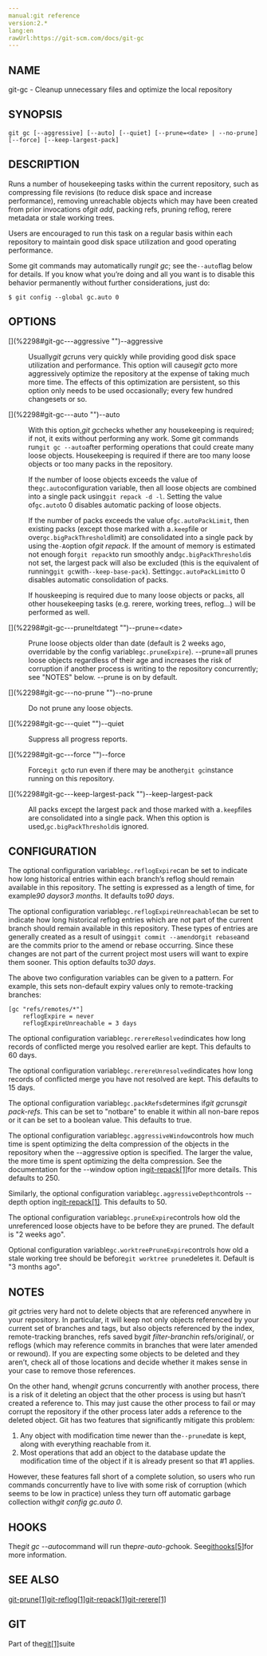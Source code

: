 ```yaml
---
manual:git reference
version:2.*
lang:en
rawUrl:https://git-scm.com/docs/git-gc
---
```



## [](%2298#_name "")NAME<a name="_name"></a>


git-gc - Cleanup unnecessary files and optimize the local repository





## [](%2298#_synopsis "")SYNOPSIS<a name="_synopsis"></a>

```
git gc [--aggressive] [--auto] [--quiet] [--prune=<date> | --no-prune] [--force] [--keep-largest-pack]
```




## [](%2298#_description "")DESCRIPTION<a name="_description"></a>


Runs a number of housekeeping tasks within the current repository, such as compressing file revisions (to reduce disk space and increase performance), removing unreachable objects which may have been created from prior invocations of<em>git add</em>, packing refs, pruning reflog, rerere metadata or stale working trees.




Users are encouraged to run this task on a regular basis within each repository to maintain good disk space utilization and good operating performance.




Some git commands may automatically run<em>git gc</em>; see the`--auto`flag below for details. If you know what you’re doing and all you want is to disable this behavior permanently without further considerations, just do:



```
$ git config --global gc.auto 0
```





## [](%2298#_options "")OPTIONS<a name="_options"></a>
<dl><dt id='git-gc---aggressive'>[](%2298#git-gc---aggressive "")--aggressive</dt><dd>

Usually<em>git gc</em>runs very quickly while providing good disk space utilization and performance. This option will cause<em>git gc</em>to more aggressively optimize the repository at the expense of taking much more time. The effects of this optimization are persistent, so this option only needs to be used occasionally; every few hundred changesets or so.

</dd><dt id='git-gc---auto'>[](%2298#git-gc---auto "")--auto</dt><dd>

With this option,<em>git gc</em>checks whether any housekeeping is required; if not, it exits without performing any work. Some git commands run`git gc --auto`after performing operations that could create many loose objects. Housekeeping is required if there are too many loose objects or too many packs in the repository.



If the number of loose objects exceeds the value of the`gc.auto`configuration variable, then all loose objects are combined into a single pack using`git repack -d -l`. Setting the value of`gc.auto`to 0 disables automatic packing of loose objects.




If the number of packs exceeds the value of`gc.autoPackLimit`, then existing packs (except those marked with a`.keep`file or over`gc.bigPackThreshold`limit) are consolidated into a single pack by using the`-A`option of<em>git repack</em>. If the amount of memory is estimated not enough for`git repack`to run smoothly and`gc.bigPackThreshold`is not set, the largest pack will also be excluded (this is the equivalent of running`git gc`with`--keep-base-pack`). Setting`gc.autoPackLimit`to 0 disables automatic consolidation of packs.




If houskeeping is required due to many loose objects or packs, all other housekeeping tasks (e.g. rerere, working trees, reflog…​) will be performed as well.


</dd><dt id='git-gc---pruneltdategt'>[](%2298#git-gc---pruneltdategt "")--prune=&lt;date&gt;</dt><dd>

Prune loose objects older than date (default is 2 weeks ago, overridable by the config variable`gc.pruneExpire`). --prune=all prunes loose objects regardless of their age and increases the risk of corruption if another process is writing to the repository concurrently; see &quot;NOTES&quot; below. --prune is on by default.

</dd><dt id='git-gc---no-prune'>[](%2298#git-gc---no-prune "")--no-prune</dt><dd>

Do not prune any loose objects.

</dd><dt id='git-gc---quiet'>[](%2298#git-gc---quiet "")--quiet</dt><dd>

Suppress all progress reports.

</dd><dt id='git-gc---force'>[](%2298#git-gc---force "")--force</dt><dd>

Force`git gc`to run even if there may be another`git gc`instance running on this repository.

</dd><dt id='git-gc---keep-largest-pack'>[](%2298#git-gc---keep-largest-pack "")--keep-largest-pack</dt><dd>

All packs except the largest pack and those marked with a`.keep`files are consolidated into a single pack. When this option is used,`gc.bigPackThreshold`is ignored.

</dd></dl>



## [](%2298#_configuration "")CONFIGURATION<a name="_configuration"></a>


The optional configuration variable`gc.reflogExpire`can be set to indicate how long historical entries within each branch’s reflog should remain available in this repository. The setting is expressed as a length of time, for example<em>90 days</em>or<em>3 months</em>. It defaults to<em>90 days</em>.




The optional configuration variable`gc.reflogExpireUnreachable`can be set to indicate how long historical reflog entries which are not part of the current branch should remain available in this repository. These types of entries are generally created as a result of using`git commit --amend`or`git rebase`and are the commits prior to the amend or rebase occurring. Since these changes are not part of the current project most users will want to expire them sooner. This option defaults to<em>30 days</em>.




The above two configuration variables can be given to a pattern. For example, this sets non-default expiry values only to remote-tracking branches:



```
[gc "refs/remotes/*"]
	reflogExpire = never
	reflogExpireUnreachable = 3 days
```




The optional configuration variable`gc.rerereResolved`indicates how long records of conflicted merge you resolved earlier are kept. This defaults to 60 days.




The optional configuration variable`gc.rerereUnresolved`indicates how long records of conflicted merge you have not resolved are kept. This defaults to 15 days.




The optional configuration variable`gc.packRefs`determines if<em>git gc</em>runs<em>git pack-refs</em>. This can be set to &quot;notbare&quot; to enable it within all non-bare repos or it can be set to a boolean value. This defaults to true.




The optional configuration variable`gc.aggressiveWindow`controls how much time is spent optimizing the delta compression of the objects in the repository when the --aggressive option is specified. The larger the value, the more time is spent optimizing the delta compression. See the documentation for the --window option in[git-repack[1]](%5311  "")for more details. This defaults to 250.




Similarly, the optional configuration variable`gc.aggressiveDepth`controls --depth option in[git-repack[1]](%5311  ""). This defaults to 50.




The optional configuration variable`gc.pruneExpire`controls how old the unreferenced loose objects have to be before they are pruned. The default is &quot;2 weeks ago&quot;.




Optional configuration variable`gc.worktreePruneExpire`controls how old a stale working tree should be before`git worktree prune`deletes it. Default is &quot;3 months ago&quot;.





## [](%2298#_notes "")NOTES<a name="_notes"></a>


<em>git gc</em>tries very hard not to delete objects that are referenced anywhere in your repository. In particular, it will keep not only objects referenced by your current set of branches and tags, but also objects referenced by the index, remote-tracking branches, refs saved by<em>git filter-branch</em>in refs/original/, or reflogs (which may reference commits in branches that were later amended or rewound). If you are expecting some objects to be deleted and they aren’t, check all of those locations and decide whether it makes sense in your case to remove those references.




On the other hand, when<em>git gc</em>runs concurrently with another process, there is a risk of it deleting an object that the other process is using but hasn’t created a reference to. This may just cause the other process to fail or may corrupt the repository if the other process later adds a reference to the deleted object. Git has two features that significantly mitigate this problem:



1. Any object with modification time newer than the`--prune`date is kept, along with everything reachable from it.
1. Most operations that add an object to the database update the modification time of the object if it is already present so that #1 applies.



However, these features fall short of a complete solution, so users who run commands concurrently have to live with some risk of corruption (which seems to be low in practice) unless they turn off automatic garbage collection with<em>git config gc.auto 0</em>.





## [](%2298#_hooks "")HOOKS<a name="_hooks"></a>


The<em>git gc --auto</em>command will run the<em>pre-auto-gc</em>hook. See[githooks[5]](%5492  "")for more information.





## [](%2298#_see_also "")SEE ALSO<a name="_see_also"></a>


[git-prune[1]](%5307  "")[git-reflog[1]](%2300  "")[git-repack[1]](%5311  "")[git-rerere[1]](%5330  "")





## [](%2298#_git "")GIT<a name="_git"></a>


Part of the[git[1]](%2248  "")suite





